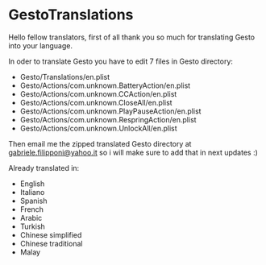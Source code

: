 # GestoTranslations

Hello fellow translators,
first of all thank you so much for translating Gesto into your language.

In oder to translate Gesto you have to edit 7 files in Gesto directory:

<ul>
  <li>Gesto/Translations/en.plist</li>
  <li>Gesto/Actions/com.unknown.BatteryAction/en.plist</li>
  <li>Gesto/Actions/com.unknown.CCAction/en.plist</li>
  <li>Gesto/Actions/com.unknown.CloseAll/en.plist</li>
  <li>Gesto/Actions/com.unknown.PlayPauseAction/en.plist</li>
  <li>Gesto/Actions/com.unknown.RespringAction/en.plist</li>
  <li>Gesto/Actions/com.unknown.UnlockAll/en.plist</li>
</ul>

Then email me the zipped translated Gesto directory at gabriele.filipponi@yahoo.it so i will make sure to add that in next updates :)

Already translated in:

<ul>
  <li>English</li>
  <li>Italiano</li>
  <li>Spanish</li>
  <li>French</li>
  <li>Arabic</li>
  <li>Turkish</li>
  <li>Chinese simplified</li>
  <li>Chinese traditional</li>
  <li>Malay</li>
</ul>
